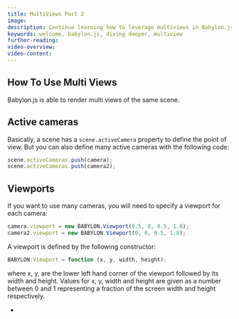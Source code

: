 ```yaml
---
title: MultiViews Part 2
image: 
description: Continue learning how to leverage multiviews in Babylon.js.
keywords: welcome, babylon.js, diving deeper, multiview
further-reading:
video-overview:
video-content:
---
```


## How To Use Multi Views

Babylon.js is able to render multi views of the same scene.

## Active cameras

Basically, a scene has a `scene.activeCamera` property to define the point of view. But you can also define many active cameras with the following code:

```javascript
scene.activeCameras.push(camera);
scene.activeCameras.push(camera2);
```

## Viewports

If you want to use many cameras, you will need to specify a viewport for each camera:

```javascript
camera.viewport = new BABYLON.Viewport(0.5, 0, 0.5, 1.0);
camera2.viewport = new BABYLON.Viewport(0, 0, 0.5, 1.0);
```

A viewport is defined by the following constructor:

```javascript
BABYLON.Viewport = function (x, y, width, height);
```

where x, y, are the lower left hand corner of the viewport followed by its width and height. Values for x, y, width and height are given as a number between 0 and 1 representing a fraction of the screen width and height respectively.

- <Playground id="#4JXV32" title="Viewport Example" description="A simple example of constructing a viewport." image="/img/playgroundsAndNMEs/divingDeeperMultiviews3.jpg"/>
